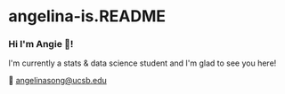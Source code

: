 # angelina-is.README
### Hi I'm Angie 👋!


I'm currently a stats & data science student and I'm glad to see you here!

💌 angelinasong@ucsb.edu
